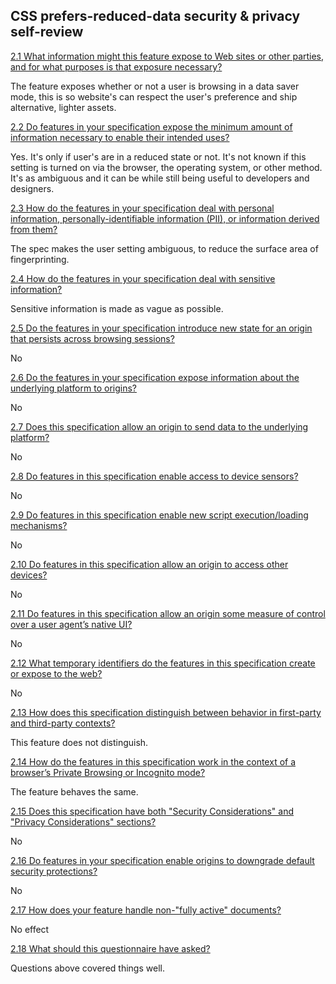 ## CSS prefers-reduced-data security & privacy self-review

[2.1 What information might this feature expose to Web sites or other parties, and for what purposes is that exposure necessary?](https://www.w3.org/TR/security-privacy-questionnaire/#purpose)

The feature exposes whether or not a user is browsing in a data saver mode, this
is so website's can respect the user's preference and ship alternative, lighter
assets.

[2.2 Do features in your specification expose the minimum amount of information necessary to enable their intended uses?](https://www.w3.org/TR/security-privacy-questionnaire/#minimum-data)

Yes. It's only if user's are in a reduced state or not. It's not known if this
setting is turned on via the browser, the operating system, or other method.
It's as ambiguous and it can be while still being useful to developers and
designers.

[2.3 How do the features in your specification deal with personal information, personally-identifiable information (PII), or information derived from them?](https://www.w3.org/TR/security-privacy-questionnaire/#personal-data)

The spec makes the user setting ambiguous, to reduce the surface area of
fingerprinting.

[2.4 How do the features in your specification deal with sensitive information?](https://www.w3.org/TR/security-privacy-questionnaire/#sensitive-data)

Sensitive information is made as vague as possible.

[2.5 Do the features in your specification introduce new state for an origin that persists across browsing sessions?](https://www.w3.org/TR/security-privacy-questionnaire/#persistent-origin-specific-state)

No

[2.6 Do the features in your specification expose information about the underlying platform to origins?](https://www.w3.org/TR/security-privacy-questionnaire/#underlying-platform-data)

No

[2.7 Does this specification allow an origin to send data to the underlying platform?](https://www.w3.org/TR/security-privacy-questionnaire/#send-to-platform)

No

[2.8 Do features in this specification enable access to device sensors?](https://www.w3.org/TR/security-privacy-questionnaire/#sensor-data)

No

[2.9 Do features in this specification enable new script execution/loading mechanisms?](https://www.w3.org/TR/security-privacy-questionnaire/#string-to-script)

No

[2.10 Do features in this specification allow an origin to access other devices?](https://www.w3.org/TR/security-privacy-questionnaire/#remote-device)

No

[2.11 Do features in this specification allow an origin some measure of control over a user agent’s native UI?](https://www.w3.org/TR/security-privacy-questionnaire/#native-ui)

No

[2.12 What temporary identifiers do the features in this specification create or expose to the web?](https://www.w3.org/TR/security-privacy-questionnaire/#temporary-id)

No

[2.13 How does this specification distinguish between behavior in first-party and third-party contexts?](https://www.w3.org/TR/security-privacy-questionnaire/#first-third-party)

This feature does not distinguish.

[2.14 How do the features in this specification work in the context of a browser’s Private Browsing or Incognito mode?](https://www.w3.org/TR/security-privacy-questionnaire/#private-browsing)

The feature behaves the same.

[2.15 Does this specification have both "Security Considerations" and "Privacy Considerations" sections?](https://www.w3.org/TR/security-privacy-questionnaire/#considerations)

No

[2.16 Do features in your specification enable origins to downgrade default security protections?](https://www.w3.org/TR/security-privacy-questionnaire/#relaxed-sop)

No

[2.17 How does your feature handle non-"fully active" documents?](https://www.w3.org/TR/security-privacy-questionnaire/#non-fully-active)

No effect

[2.18 What should this questionnaire have asked?](https://www.w3.org/TR/security-privacy-questionnaire/#missing-questions)

Questions above covered things well.
